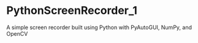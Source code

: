 # PythonScreenRecorder_1
A simple screen recorder built using Python with PyAutoGUI, NumPy, and OpenCV
